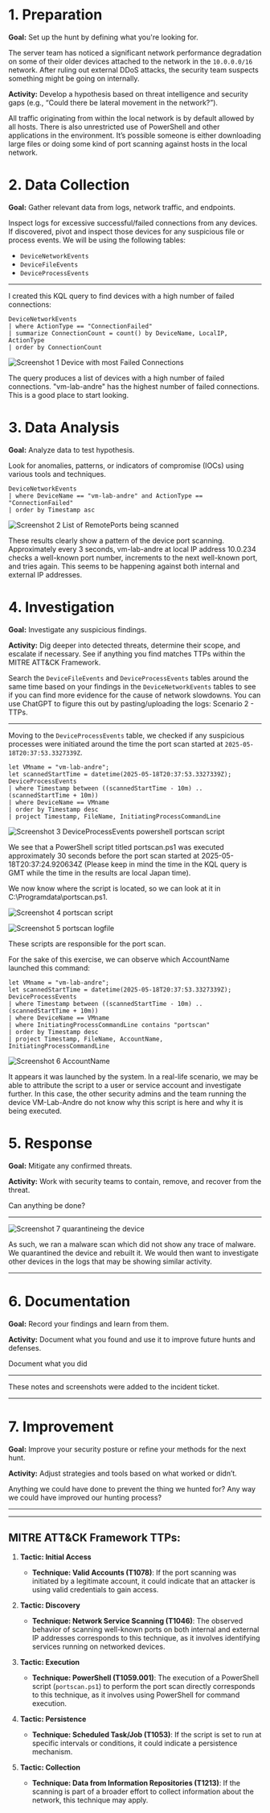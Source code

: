# 1. Preparation

**Goal:** Set up the hunt by defining what you're looking for.

The server team has noticed a significant network performance degradation on some of their older devices attached to the network in the `10.0.0.0/16` network. After ruling out external DDoS attacks, the security team suspects something might be going on internally.

**Activity:** Develop a hypothesis based on threat intelligence and security gaps (e.g., “Could there be lateral movement in the network?”).

All traffic originating from within the local network is by default allowed by all hosts. There is also unrestricted use of PowerShell and other applications in the environment. It’s possible someone is either downloading large files or doing some kind of port scanning against hosts in the local network.

# 2. Data Collection

**Goal:** Gather relevant data from logs, network traffic, and endpoints.

Inspect logs for excessive successful/failed connections from any devices. If discovered, pivot and inspect those devices for any suspicious file or process events. We will be using the following tables:
- `DeviceNetworkEvents`
- `DeviceFileEvents`
- `DeviceProcessEvents`

___

I created this KQL query to find devices with a high number of failed connections:

```kql
DeviceNetworkEvents
| where ActionType == "ConnectionFailed"
| summarize ConnectionCount = count() by DeviceName, LocalIP, ActionType
| order by ConnectionCount
```

![Screenshot 1 Device with most Failed Connections](https://github.com/user-attachments/assets/3aafdb24-3f0f-4887-9457-f602422095ec)

The query produces a list of devices with a high number of failed connections. "vm-lab-andre" has the highest number of failed connections. This is a good place to start looking.

# 3. Data Analysis

**Goal:** Analyze data to test hypothesis.

Look for anomalies, patterns, or indicators of compromise (IOCs) using various tools and techniques.

```kql
DeviceNetworkEvents
| where DeviceName == "vm-lab-andre" and ActionType == "ConnectionFailed"
| order by Timestamp asc
```

![Screenshot 2 List of RemotePorts being scanned](https://github.com/user-attachments/assets/c513bfd2-b844-4841-947a-dccf8df65a40)

These results clearly show a pattern of the device port scanning. Approximately every 3 seconds, vm-lab-andre at local IP address 10.0.234 checks a well-known port number, increments to the next well-known port, and tries again. This seems to be happening against both internal and external IP addresses.

# 4. Investigation

**Goal:** Investigate any suspicious findings.

**Activity:** Dig deeper into detected threats, determine their scope, and escalate if necessary. See if anything you find matches TTPs within the MITRE ATT&CK Framework.

Search the `DeviceFileEvents` and `DeviceProcessEvents` tables around the same time based on your findings in the `DeviceNetworkEvents` tables to see if you can find more evidence for the cause of network slowdowns. You can use ChatGPT to figure this out by pasting/uploading the logs: Scenario 2 - TTPs.

___

Moving to the `DeviceProcessEvents` table, we checked if any suspicious processes were initiated around the time the port scan started at `2025-05-18T20:37:53.3327339Z`.

```kql
let VMname = "vm-lab-andre";
let scannedStartTime = datetime(2025-05-18T20:37:53.3327339Z);
DeviceProcessEvents
| where Timestamp between ((scannedStartTime - 10m) .. (scannedStartTime + 10m))
| where DeviceName == VMname
| order by Timestamp desc
| project Timestamp, FileName, InitiatingProcessCommandLine
```

![Screenshot 3 DeviceProcessEvents powershell portscan script](https://github.com/user-attachments/assets/9ec1c0e2-537c-44bf-8a73-26e01fc5d846)

We see that a PowerShell script titled portscan.ps1 was executed approximately 30 seconds before the port scan started at 2025-05-18T20:37:24.920634Z (Please keep in mind the time in the KQL query is GMT while the time in the results are local Japan time).

We now know where the script is located, so we can look at it in C:\Programdata\portscan.ps1.

![Screenshot 4 portscan script](https://github.com/user-attachments/assets/52d196f6-bbb4-4c4b-89ed-9ec1b6db7ee8)

![Screenshot 5 portscan logfile](https://github.com/user-attachments/assets/81877377-49f7-45e9-8a81-d741c3fce763)

These scripts are responsible for the port scan.

For the sake of this exercise, we can observe which AccountName launched this command:

```kql
let VMname = "vm-lab-andre";
let scannedStartTime = datetime(2025-05-18T20:37:53.3327339Z);
DeviceProcessEvents
| where Timestamp between ((scannedStartTime - 10m) .. (scannedStartTime + 10m))
| where DeviceName == VMname
| where InitiatingProcessCommandLine contains "portscan"
| order by Timestamp desc
| project Timestamp, FileName, AccountName, InitiatingProcessCommandLine
```

![Screenshot 6 AccountName](https://github.com/user-attachments/assets/27558a24-82d2-4399-af71-0ab939a18e64)

It appears it was launched by the system. In a real-life scenario, we may be able to attribute the script to a user or service account and investigate further. In this case, the other security admins and the team running the device VM-Lab-Andre do not know why this script is here and why it is being executed.

# 5. Response

**Goal:** Mitigate any confirmed threats.

**Activity:** Work with security teams to contain, remove, and recover from the threat.

Can anything be done?

___
![Screenshot 7 quarantineing the device](https://github.com/user-attachments/assets/ab7bd096-2480-44dd-8b2e-25c23e3d6636)

As such, we ran a malware scan which did not show any trace of malware. We quarantined the device and rebuilt it. We would then want to investigate other devices in the logs that may be showing similar activity.

___

# 6. Documentation

**Goal:** Record your findings and learn from them.

**Activity:** Document what you found and use it to improve future hunts and defenses.

Document what you did

___

These notes and screenshots were added to the incident ticket.

___

# 7. Improvement

**Goal:** Improve your security posture or refine your methods for the next hunt.

**Activity:** Adjust strategies and tools based on what worked or didn’t.

Anything we could have done to prevent the thing we hunted for? Any way we could have improved our hunting process?

___

___

## MITRE ATT&CK Framework TTPs:

1. **Tactic: Initial Access**
   - **Technique: Valid Accounts (T1078)**: If the port scanning was initiated by a legitimate account, it could indicate that an attacker is using valid credentials to gain access.

2. **Tactic: Discovery**
   - **Technique: Network Service Scanning (T1046)**: The observed behavior of scanning well-known ports on both internal and external IP addresses corresponds to this technique, as it involves identifying services running on networked devices.

3. **Tactic: Execution**
   - **Technique: PowerShell (T1059.001)**: The execution of a PowerShell script (`portscan.ps1`) to perform the port scan directly corresponds to this technique, as it involves using PowerShell for command execution.

4. **Tactic: Persistence**
   - **Technique: Scheduled Task/Job (T1053)**: If the script is set to run at specific intervals or conditions, it could indicate a persistence mechanism.

5. **Tactic: Collection**
   - **Technique: Data from Information Repositories (T1213)**: If the scanning is part of a broader effort to collect information about the network, this technique may apply.


